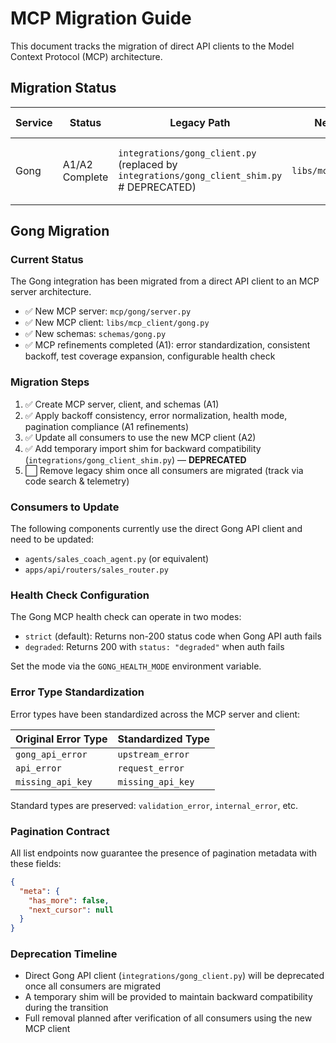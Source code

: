 # MCP Migration Guide

This document tracks the migration of direct API clients to the Model Context Protocol (MCP) architecture.

## Migration Status

| Service    | Status          | Legacy Path                   | New MCP Path                | Completion Date |
|------------|-----------------|------------------------------|----------------------------|----------------|
| Gong       | A1/A2 Complete | `integrations/gong_client.py` (replaced by `integrations/gong_client_shim.py` # DEPRECATED) | `libs/mcp_client/gong.py`  | TBD (remove shim when no callers remain) |

## Gong Migration

### Current Status

The Gong integration has been migrated from a direct API client to an MCP server architecture.

- ✅ New MCP server: `mcp/gong/server.py`
- ✅ New MCP client: `libs/mcp_client/gong.py`
- ✅ New schemas: `schemas/gong.py`
- ✅ MCP refinements completed (A1): error standardization, consistent backoff, test coverage expansion, configurable health check

### Migration Steps

1. ✅ Create MCP server, client, and schemas (A1)
2. ✅ Apply backoff consistency, error normalization, health mode, pagination compliance (A1 refinements)
3. ✅ Update all consumers to use the new MCP client (A2)
4. ✅ Add temporary import shim for backward compatibility (`integrations/gong_client_shim.py`) — **DEPRECATED**
5. ⬜ Remove legacy shim once all consumers are migrated (track via code search & telemetry)

### Consumers to Update

The following components currently use the direct Gong API client and need to be updated:

- `agents/sales_coach_agent.py` (or equivalent)
- `apps/api/routers/sales_router.py`

### Health Check Configuration

The Gong MCP health check can operate in two modes:

- `strict` (default): Returns non-200 status code when Gong API auth fails
- `degraded`: Returns 200 with `status: "degraded"` when auth fails

Set the mode via the `GONG_HEALTH_MODE` environment variable.

### Error Type Standardization

Error types have been standardized across the MCP server and client:

| Original Error Type | Standardized Type |
|---------------------|-------------------|
| `gong_api_error`    | `upstream_error`  |
| `api_error`         | `request_error`   |
| `missing_api_key`   | `missing_api_key` |

Standard types are preserved: `validation_error`, `internal_error`, etc.

### Pagination Contract

All list endpoints now guarantee the presence of pagination metadata with these fields:

```json
{
  "meta": {
    "has_more": false,
    "next_cursor": null
  }
}
```

### Deprecation Timeline

- Direct Gong API client (`integrations/gong_client.py`) will be deprecated once all consumers are migrated
- A temporary shim will be provided to maintain backward compatibility during the transition
- Full removal planned after verification of all consumers using the new MCP client
